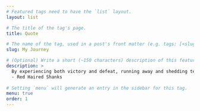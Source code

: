 ```yaml
---
# Featured tags need to have the `list` layout.
layout: list

# The title of the tag's page.
title: Quote

# The name of the tag, used in a post's front matter (e.g. tags: [<slug>]).
slug: My Journey

# (Optional) Write a short (~150 characters) description of this featured tag.
description: >
  By experiencing both victory and defeat, running away and shedding tears, a man will become a man. It's okay to cry, but you have to move on.
  - Red Haired Shanks
  
# Setting `menu` will generate an entry in the sidebar for this tag.
menu: true
order: 1
---
```

